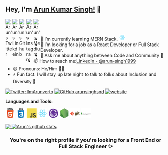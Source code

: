 ## Hey, I'm [Arun Kumar Singh!](https://arunkumarsingh.me) 🐥

<a href="https://twitter.com/ImArunverto">
  <img align="left" alt="Arun's Twitter" width="22px" src="https://cdn.jsdelivr.net/npm/simple-icons@v3/icons/twitter.svg" />
</a>
<a href="https://www.linkedin.com/in/arun-singh1999">
  <img align="left" alt="Arun's Linkdein" width="22px" src="https://cdn.jsdelivr.net/npm/simple-icons@v3/icons/linkedin.svg" />
</a>
<a href="https://github.com/arunsinghsnd">
  <img align="left" alt="Arun's Github" width="22px" src="https://cdn.jsdelivr.net/npm/simple-icons@v3/icons/github.svg" />
</a>
<a href="https://www.instagram.com/arun.singh.999/">
  <img align="left" alt="Arun's Instagram" width="22px" src="https://cdn.jsdelivr.net/npm/simple-icons@v3/icons/instagram.svg" />
</a>
<a href="https://medium.com/@arunsinghsnd">
  <img align="left" alt="Arun's Medium" width="22px" src="https://cdn.jsdelivr.net/npm/simple-icons@v3/icons/medium.svg" />
</a>


<br/>
<br/>


<!-- - 🔭 I’m currently working -->
<!-- - 👯 I’m looking to collaborate on . -->
- 🌱 I’m currently learning MERN Stack. <code><img height="20" src="https://raw.githubusercontent.com/github/explore/80688e429a7d4ef2fca1e82350fe8e3517d3494d/topics/react/react.png"></code> 
- 🤔 I’m looking for a job as a React Developer or Full Stack Developer.
- 💬 Ask me about anything between Code and Community 💖
- 📫 How to reach me:[LinkedIn - @arun-singh1999](https://www.linkedin.com/in/arun-singh1999/)
- 😄 Pronouns: He/Him 💁‍♂️
- ⚡ Fun fact: I will stay up late night to talk to folks about Inclusion and Diversity :owl:

[![Twitter: ImArunverto](https://img.shields.io/twitter/follow/ImArunverto?style=social)](https://twitter.com/ImArunverto)
[![GitHub arunsinghsnd](https://img.shields.io/github/followers/arunsinghsnd?label=follow&style=social)](https://github.com/arunsinghsnd)
[![website](https://img.shields.io/badge/PortfolioWebsite-arunkumarsingh.me-2648ff?style=flat-square&logo=firefox)](https://arunkumarsingh.me/)


**Languages and Tools:**  

<code><img height="30" src="https://raw.githubusercontent.com/github/explore/80688e429a7d4ef2fca1e82350fe8e3517d3494d/topics/html/html.png"></code>
<code><img height="30" src="https://raw.githubusercontent.com/github/explore/80688e429a7d4ef2fca1e82350fe8e3517d3494d/topics/css/css.png"></code>
<code><img height="30" src="https://raw.githubusercontent.com/github/explore/80688e429a7d4ef2fca1e82350fe8e3517d3494d/topics/javascript/javascript.png"></code>
<code><img height="30" src="https://raw.githubusercontent.com/github/explore/80688e429a7d4ef2fca1e82350fe8e3517d3494d/topics/react/react.png"></code>
<code><img height="30" src="https://raw.githubusercontent.com/github/explore/e94815998e4e0713912fed477a1f346ec04c3da2/topics/gatsby/gatsby.png"></code>
<code><img height="30" src="https://raw.githubusercontent.com/github/explore/80688e429a7d4ef2fca1e82350fe8e3517d3494d/topics/nodejs/nodejs.png"></code>
<code><img height="30" src="https://raw.githubusercontent.com/github/explore/80688e429a7d4ef2fca1e82350fe8e3517d3494d/topics/git/git.png"></code>
<code><img height="30" src="https://raw.githubusercontent.com/github/explore/80688e429a7d4ef2fca1e82350fe8e3517d3494d/topics/mongodb/mongodb.png"></code>


<a href="https://github.com/arunsinghsnd">
  <img align="center" src="https://github-readme-stats.vercel.app/api/top-langs/?username=arunsinghsnd&theme=light&hide_langs_below=1" />
</a>
<a href="https://github.com/arunsinghsnd">
 <img align="center" src="https://github-readme-stats.vercel.app/api?username=arunsinghsnd&show_icons=true&theme=light&line_height=27" alt="Arun's github stats"/>
</a>
<div align="center">

### You're on the right profile if you're looking for a Front End or Full Stack Engineer ✨

</div>
